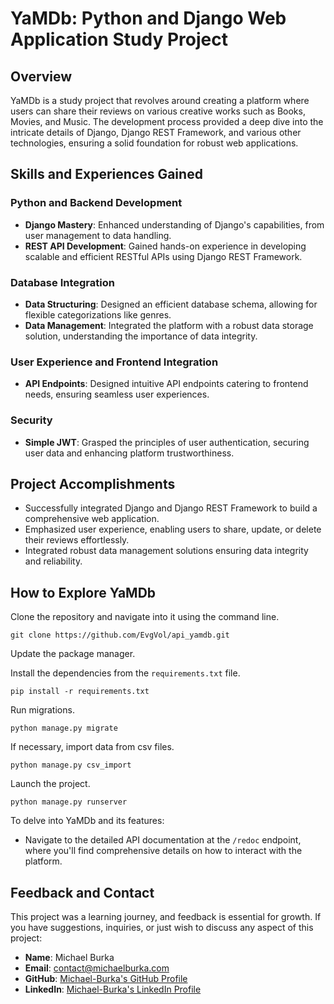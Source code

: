 # YaMDb: Python and Django Web Application Study Project

## Overview

YaMDb is a study project that revolves around creating a platform where users can share their reviews on various creative works such as Books, Movies, and Music. The development process provided a deep dive into the intricate details of Django, Django REST Framework, and various other technologies, ensuring a solid foundation for robust web applications.

## Skills and Experiences Gained

### Python and Backend Development
- **Django Mastery**: Enhanced understanding of Django's capabilities, from user management to data handling.
- **REST API Development**: Gained hands-on experience in developing scalable and efficient RESTful APIs using Django REST Framework.

### Database Integration
- **Data Structuring**: Designed an efficient database schema, allowing for flexible categorizations like genres.
- **Data Management**: Integrated the platform with a robust data storage solution, understanding the importance of data integrity.

### User Experience and Frontend Integration
- **API Endpoints**: Designed intuitive API endpoints catering to frontend needs, ensuring seamless user experiences.

### Security
- **Simple JWT**: Grasped the principles of user authentication, securing user data and enhancing platform trustworthiness.

## Project Accomplishments

- Successfully integrated Django and Django REST Framework to build a comprehensive web application.
- Emphasized user experience, enabling users to share, update, or delete their reviews effortlessly.
- Integrated robust data management solutions ensuring data integrity and reliability.

## How to Explore YaMDb

Clone the repository and navigate into it using the command line.
```
git clone https://github.com/EvgVol/api_yamdb.git
```

Update the package manager.

Install the dependencies from the `requirements.txt` file.
```
pip install -r requirements.txt
```

Run migrations.
```
python manage.py migrate
```

If necessary, import data from csv files.
```
python manage.py csv_import
```

Launch the project.
```
python manage.py runserver
```

To delve into YaMDb and its features:
- Navigate to the detailed API documentation at the `/redoc` endpoint, where you'll find comprehensive details on how to interact with the platform.

## Feedback and Contact

This project was a learning journey, and feedback is essential for growth. If you have suggestions, inquiries, or just wish to discuss any aspect of this project:

- **Name**: Michael Burka 
- **Email**: [contact@michaelburka.com](mailto:contact@michaelburka.com) 
- **GitHub**: [Michael-Burka's GitHub Profile](https://github.com/Michael-Burka/) 
- **LinkedIn**: [Michael-Burka's LinkedIn Profile](https://www.linkedin.com/in/michael-burka-485832251/) 
